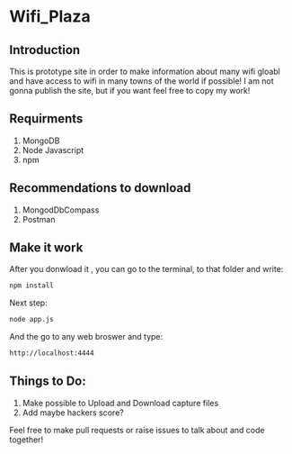 # Wifi_Plaza

## Introduction
This is prototype site in order to make information about many wifi gloabl and have access to wifi in many towns of the world if possible!
I am not gonna publish the site, but if you want feel free to copy my work!

## Requirments
1. MongoDB
2. Node Javascript
3. npm

## Recommendations to download
1. MongodDbCompass
2. Postman

## Make it work
After you donwload it , you can go to the terminal, to that folder and write:

```cmd
npm install
```

Next step:

```cmd
node app.js
```
And the go to any web broswer and type:

```cmd
http://localhost:4444
```

## Things to Do:
1. Make possible to Upload and Download capture files
2. Add maybe hackers score?

Feel free to make pull requests or raise issues to talk about and code together!
